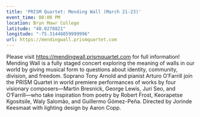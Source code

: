 ```yaml
---
title: 'PRISM Quartet: Mending Wall (March 21-23)'
event_time: 08:00 PM
location: Bryn Mawr College
latitude: "40.0278821"
longitude: "-75.31446059999996"
url: https://mendingwall.prismquartet.com
---
```

Please visit https://mendingwall.prismquartet.com for full information!<br>
Mending Wall is a fully staged concert exploring the meaning of walls in our world by giving musical form to questions about identity, community, division, and freedom. Soprano Tony Arnold and pianist Arturo O’Farrill join the PRISM Quartet in world premiere performances of works by four visionary composers—Martin Bresnick, George Lewis, Juri Seo, and O’Farrill—who take inspiration from poetry by Robert Frost, Keorapetse Kgositsile, Waly Salomão, and Guillermo Gómez-Peña. Directed by Jorinde Keesmaat with lighting design by Aaron Copp.